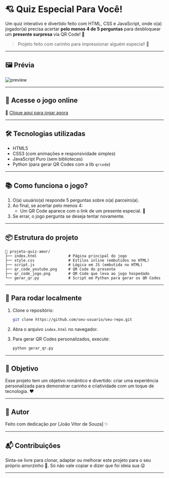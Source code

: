 # 💘 Quiz Especial Para Você!

Um quiz interativo e divertido feito com HTML, CSS e JavaScript, onde o(a) jogador(a) precisa acertar **pelo menos 4 de 5 perguntas** para desbloquear um **presente surpresa** via QR Code! 🎁

> Projeto feito com carinho para impressionar alguém especial! 🥰

---

## 🖼️ Prévia

![preview](./qr_code_jogo.png)

---

## 🚀 Acesse o jogo online

🔗 [Clique aqui para jogar agora](https://jogo-amor-alfa.vercel.app)

---

## 🛠️ Tecnologias utilizadas

- HTML5
- CSS3 (com animações e responsividade simples)
- JavaScript Puro (sem bibliotecas)
- Python (para gerar QR Codes com a lib `qrcode`)

---

## 📚 Como funciona o jogo?

1. O(a) usuário(a) responde 5 perguntas sobre o(a) parceiro(a).
2. Ao final, se acertar pelo menos 4:
   - Um QR Code aparece com o link de um presente especial. 🎉
3. Se errar, o jogo pergunta se deseja tentar novamente.

---

## 📦 Estrutura do projeto

```
📁 projeto-quiz-amor/
├── index.html              # Página principal do jogo
├── style.css               # Estilos inline (embutidos no HTML)
├── script.js               # Lógica em JS (embutida no HTML)
├── qr_code_youtube.png     # QR Code do presente
├── qr_code_jogo.png        # QR Code que leva ao jogo hospedado
└── gerar_qr.py             # Script em Python para gerar os QR Codes
```

---

## 🧪 Para rodar localmente

1. Clone o repositório:
   ```bash
   git clone https://github.com/seu-usuario/seu-repo.git
   ```
2. Abra o arquivo `index.html` no navegador.

3. Para gerar QR Codes personalizados, execute:
   ```bash
   python gerar_qr.py
   ```

---

## 🎯 Objetivo

Esse projeto tem um objetivo romântico e divertido: criar uma experiência personalizada para demonstrar carinho e criatividade com um toque de tecnologia. ❤️

---

## 🧠 Autor

Feito com dedicação por [João Vitor de Souza] ✨

---

## 📬 Contribuições

Sinta-se livre para clonar, adaptar ou melhorar este projeto para o seu próprio amorzinho 💌. Só não vale copiar e dizer que foi ideia sua 😜

---